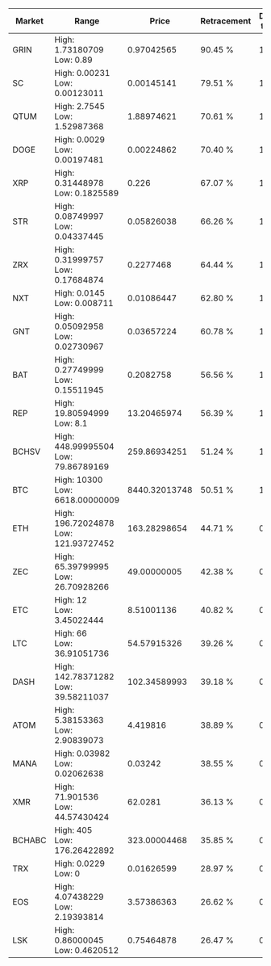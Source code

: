 | Market | Range | Price| Retracement | Doubles to 50% |
| --- | --- | --- | --- | --- |
| GRIN | High: 1.73180709<br />Low: 0.89 | 0.97042565 | 90.45 % | 1.35 |
| SC | High: 0.00231<br />Low: 0.00123011 | 0.00145141 | 79.51 % | 1.22 |
| QTUM | High: 2.7545<br />Low: 1.52987368 | 1.88974621 | 70.61 % | 1.13 |
| DOGE | High: 0.0029<br />Low: 0.00197481 | 0.00224862 | 70.40 % | 1.08 |
| XRP | High: 0.31448978<br />Low: 0.1825589 | 0.226 | 67.07 % | 1.10 |
| STR | High: 0.08749997<br />Low: 0.04337445 | 0.05826038 | 66.26 % | 1.12 |
| ZRX | High: 0.31999757<br />Low: 0.17684874 | 0.2277468 | 64.44 % | 1.09 |
| NXT | High: 0.0145<br />Low: 0.008711 | 0.01086447 | 62.80 % | 1.07 |
| GNT | High: 0.05092958<br />Low: 0.02730967 | 0.03657224 | 60.78 % | 1.07 |
| BAT | High: 0.27749999<br />Low: 0.15511945 | 0.2082758 | 56.56 % | 1.04 |
| REP | High: 19.80594999<br />Low: 8.1 | 13.20465974 | 56.39 % | 1.06 |
| BCHSV | High: 448.99995504<br />Low: 79.86789169 | 259.86934251 | 51.24 % | 1.02 |
| BTC | High: 10300<br />Low: 6618.00000009 | 8440.32013748 | 50.51 % | 1.00 |
| ETH | High: 196.72024878<br />Low: 121.93727452 | 163.28298654 | 44.71 % | 0.00 |
| ZEC | High: 65.39799995<br />Low: 26.70928266 | 49.00000005 | 42.38 % | 0.00 |
| ETC | High: 12<br />Low: 3.45022444 | 8.51001136 | 40.82 % | 0.00 |
| LTC | High: 66<br />Low: 36.91051736 | 54.57915326 | 39.26 % | 0.00 |
| DASH | High: 142.78371282<br />Low: 39.58211037 | 102.34589993 | 39.18 % | 0.00 |
| ATOM | High: 5.38153363<br />Low: 2.90839073 | 4.419816 | 38.89 % | 0.00 |
| MANA | High: 0.03982<br />Low: 0.02062638 | 0.03242 | 38.55 % | 0.00 |
| XMR | High: 71.901536<br />Low: 44.57430424 | 62.0281 | 36.13 % | 0.00 |
| BCHABC | High: 405<br />Low: 176.26422892 | 323.00004468 | 35.85 % | 0.00 |
| TRX | High: 0.0229<br />Low: 0 | 0.01626599 | 28.97 % | 0.00 |
| EOS | High: 4.07438229<br />Low: 2.19393814 | 3.57386363 | 26.62 % | 0.00 |
| LSK | High: 0.86000045<br />Low: 0.4620512 | 0.75464878 | 26.47 % | 0.00 |
